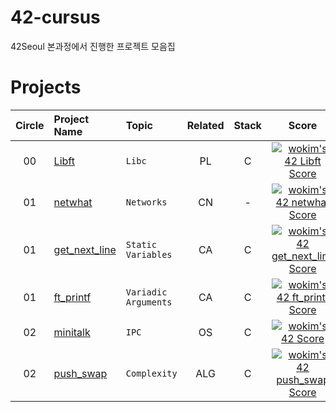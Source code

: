 # 42-cursus
42Seoul 본과정에서 진행한 프로젝트 모음집 

# Projects

| Circle | Project Name |   Topic   | Related | Stack | Score |
| :----: | :----------- | :-------------| :---: | :---: | :---: |
| 00     | [Libft](https://github.com/kim-wonjin/42-cursus) | `Libc` | PL | C | [![wokim's 42 Libft Score](https://badge42.herokuapp.com/api/project/wokim/Libft)](https://github.com/JaeSeoKim/badge42) |
| 01     | [netwhat](https://github.com/kim-wonjin/42-cursus) | `Networks` |   CN   | - | [![wokim's 42 netwhat Score](https://badge42.herokuapp.com/api/project/wokim/netwhat)](https://github.com/JaeSeoKim/badge42) |
| 01     | [get_next_line](https://github.com/kim-wonjin/42-cursus) | `Static Variables` | CA | C | [![wokim's 42 get_next_line Score](https://badge42.herokuapp.com/api/project/wokim/get_next_line)](https://github.com/JaeSeoKim/badge42) |
| 01     | [ft_printf](https://github.com/kim-wonjin/42-cursus) | `Variadic Arguments` | CA | C | [![wokim's 42 ft_printf Score](https://badge42.herokuapp.com/api/project/wokim/ft_printf)](https://github.com/JaeSeoKim/badge42) |
| 02     | [minitalk](https://github.com/kim-wonjin/42-cursus) | `IPC` | OS | C | [![wokim's 42 Score](https://badge42.herokuapp.com/api/project/wokim/minitalk)](https://github.com/JaeSeoKim/badge42) |
| 02     | [push_swap](https://github.com/kim-wonjin/42-cursus) | `Complexity` | ALG | C | [![wokim's 42 push_swap Score](https://badge42.herokuapp.com/api/project/wokim/push_swap)](https://github.com/JaeSeoKim/badge42) |

